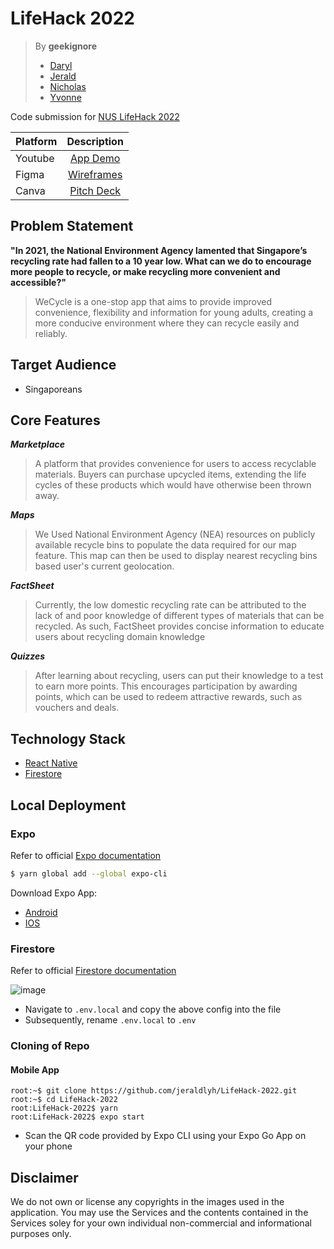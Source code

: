 # LifeHack 2022

> By **geekignore**
> - [Daryl](https://github.com/wongdaryl)
> - [Jerald](http://github.com/jeraldlyh/)
> - [Nicholas](http://github.com/oversparkling/)
> - [Yvonne](https://github.com/yvonnelhs/)

Code submission for [NUS LifeHack 2022](https://lifehack.nuscomputing.com/)

| Platform             | Description                                                                                            |
:--------------------- | :----------------------------------------------------------------------------------------------------: |
| Youtube              | [App Demo](https://youtu.be/n6b5ixmxc1U)                                                              |
| Figma                | [Wireframes](https://www.figma.com/file/fSVIRBO5hb8efVPJhJwqm0/lifehack-2022?node-id=2%3A1874) |
| Canva                | [Pitch Deck](https://www.canva.com/design/DAFF54-ognI/fJpgIHH7VpwHqL0f3f5iCQ/edit?utm_content=DAFF54-ognI&utm_campaign=designshare&utm_medium=link2&utm_source=sharebutton) |


## Problem Statement
**"In 2021, the National Environment Agency lamented that Singapore’s recycling rate had fallen to a 10 year low. What can we do to encourage more people to recycle, or make recycling more convenient and accessible?"**
> WeCycle is a one-stop app that aims to provide improved convenience, flexibility and information for young adults, creating a more conducive environment where they can recycle easily and reliably.

## Target Audience
- Singaporeans

## Core Features

***Marketplace***
> A platform that provides convenience for users to access recyclable materials. Buyers can purchase upcycled items, extending the life cycles of these products which would have otherwise been thrown away.

***Maps***
> We Used National Environment Agency (NEA) resources on publicly available recycle bins to populate the data required for our map feature. This map can then be used to display nearest recycling bins based user's current geolocation.

***FactSheet***
> Currently, the low domestic recycling rate can be attributed to the lack of and poor knowledge of different types of materials that can be recycled. As such, FactSheet provides concise information to educate users about recycling domain knowledge

***Quizzes***
> After learning about recycling, users can put their knowledge to a test to earn more points. This encourages participation by awarding points, which can be used to redeem attractive rewards, such as vouchers and deals.


## Technology Stack
- [React Native](https://reactnative.dev/)
- [Firestore](https://firebase.google.com/docs/firestore)

## Local Deployment
### Expo
Refer to official [Expo documentation](https://docs.expo.io/get-started/installation/)
```bash
$ yarn global add --global expo-cli
```
Download Expo App:
- [Android](https://play.google.com/store/apps/details?id=host.exp.exponent)
- [IOS](https://itunes.com/apps/exponent)

### Firestore
Refer to official [Firestore documentation](https://firebase.google.com/docs/firestore/quickstart)

![image](https://user-images.githubusercontent.com/37609749/122356081-0b2c8880-cf85-11eb-97bd-5dac71a1b36f.png)
- Navigate to `.env.local` and copy the above config into the file
- Subsequently, rename `.env.local` to `.env`


### Cloning of Repo
#### Mobile App
```console
root:~$ git clone https://github.com/jeraldlyh/LifeHack-2022.git
root:~$ cd LifeHack-2022
root:LifeHack-2022$ yarn
root:LifeHack-2022$ expo start
```
- Scan the QR code provided by Expo CLI using your Expo Go App on your phone


## Disclaimer
We do not own or license any copyrights in the images used in the application. You may use the Services and the contents contained in the Services soley for your own individual non-commercial and informational purposes only.
